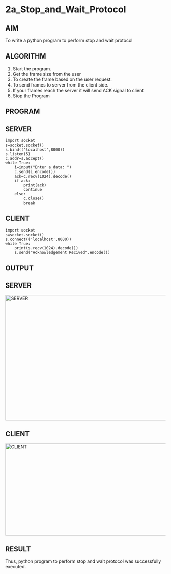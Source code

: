 # 2a_Stop_and_Wait_Protocol
## AIM 
To write a python program to perform stop and wait protocol
## ALGORITHM
1. Start the program.
2. Get the frame size from the user
3. To create the frame based on the user request.
4. To send frames to server from the client side.
5. If your frames reach the server it will send ACK signal to client
6. Stop the Program
## PROGRAM
## SERVER
```
import socket 
s=socket.socket() 
s.bind(('localhost',8000))
s.listen(5) 
c,addr=s.accept() 
while True: 
    i=input("Enter a data: ") 
    c.send(i.encode()) 
    ack=c.recv(1024).decode() 
    if ack: 
        print(ack) 
        continue 
    else: 
        c.close() 
        break 
```

## CLIENT
```
import socket 
s=socket.socket() 
s.connect(('localhost',8000)) 
while True: 
    print(s.recv(1024).decode()) 
    s.send("Acknowledgement Recived".encode())
```
## OUTPUT
## SERVER

<img width="1477" height="395" alt="SERVER" src="https://github.com/user-attachments/assets/75c2e3f2-03a1-4d34-9ef3-d654d75d41bf" />

## CLIENT

<img width="1477" height="290" alt="CLIENT" src="https://github.com/user-attachments/assets/0d9ec8dc-003f-46fb-be39-8bc655cf8d26" />

## RESULT
Thus, python program to perform stop and wait protocol was successfully executed.
